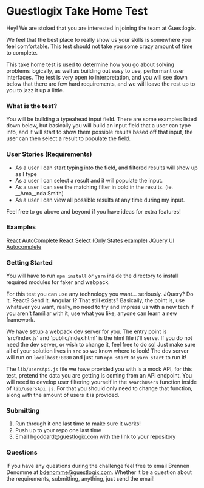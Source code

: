 # Guestlogix Take Home Test

Hey! We are stoked that you are interested in joining the team at Guestlogix.

We feel that the best place to really show us your skills is somewhere you feel comfortable. This test should not take you some crazy amount of time to complete.

This take home test is used to determine how you go about solving problems logically, as well as building out easy to use, performant user interfaces. The test is very open to interpretation, and you will see down below that there are few hard requirements, and we will leave the rest up to you to jazz it up a little.

### What is the test?

You will be building a typeahead input field. There are some examples listed down below, but basically you will build an input field that a user can type into, and it will start to show them possible results based off that input, the user can then select a result to populate the field.

### User Stories (Requirements)

- As a user I can start typing into the field, and filtered results will show up as I type
- As a user I can select a result and it will populate the input.
- As a user I can see the matching filter in bold in the results. (ie. __Ama__nda Smith)
- As a user I can view all possible results at any time during my input.

Feel free to go above and beyond if you have ideas for extra features!

### Examples

[React AutoComplete](https://reactcommunity.org/react-autocomplete/async-data/)
[React Select (Only States example)](http://jedwatson.github.io/react-select/)
[JQuery UI Autocomplete](https://jqueryui.com/autocomplete/)

### Getting Started

You will have to run `npm install` or `yarn` inside the directory to install required modules for faker and webpack.

For this test you can use any technology you want... seriously. JQuery? Do it. React? Send it. Angular 1? That still exists? Basically, the point is, use whatever you want, really, no need to try and impress us with a new tech if you aren't familiar with it, use what you like, anyone can learn a new framework.

We have setup a webpack dev server for you. The entry point is 'src/index.js' and 'public/index.html' is the html file it'll serve. If you do not need the dev server, or wish to change it, feel free to do so! Just make sure all of your solution lives in `src` so we know where to look! The dev server will run on `localhost:8080` and just run `npm start` or `yarn start` to run it!

The `lib/usersApi.js` file we have provided you with is a mock API, for this test, pretend the data you are getting is coming from an API endpoint. You will need to develop user filtering yourself in the `searchUsers` function inside of `lib/usersApi.js`. For that you should only need to change that function, along with the amount of users it is provided.

### Submitting

1. Run through it one last time to make sure it works!
2. Push up to your repo one last time
3. Email hgoddard@guestlogix.com with the link to your repository

### Questions

If you have any questions during the challenge feel free to email Brennen Denomme at bdenomme@guestlogix.com. Whether it be a question about the requirements, submitting, anything, just send the email!
